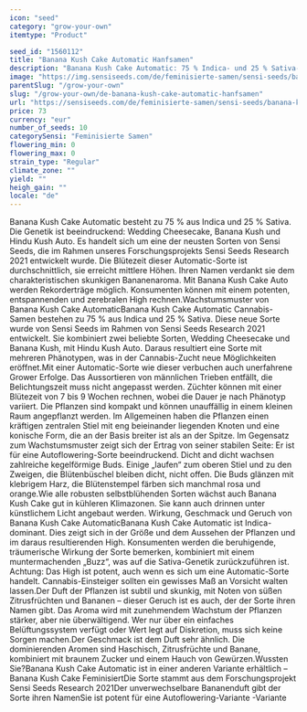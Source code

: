 ```yaml
---
icon: "seed"
category: "grow-your-own"
itemtype: "Product"

seed_id: "1560112"
title: "Banana Kush Cake Automatic Hanfsamen"
description: "Banana Kush Cake Automatic: 75 % Indica- und 25 % Sativa-Gene. Der Phänotyp kann variieren. Diese Cannabis-Sorte ist kompakt, ertragreich und potent."
image: "https://img.sensiseeds.com/de/feminisierte-samen/sensi-seeds/banana-kush-cake-automatic-image.png"
parentSlug: "/grow-your-own"
slug: "/grow-your-own/de-banana-kush-cake-automatic-hanfsamen"
url: "https://sensiseeds.com/de/feminisierte-samen/sensi-seeds/banana-kush-cake-automatic?a_aid=cannastore"
price: 73
currency: "eur"
number_of_seeds: 10
categorySensi: "Feminisierte Samen"
flowering_min: 0
flowering_max: 0
strain_type: "Regular"
climate_zone: ""
yield: ""
heigh_gain: ""
locale: "de"
---
```

Banana Kush Cake Automatic besteht zu 75 % aus Indica und 25 % Sativa. Die Genetik ist beeindruckend: Wedding Cheesecake, Banana Kush und Hindu Kush Auto. Es handelt sich um eine der neusten Sorten von Sensi Seeds, die im Rahmen unseres Forschungsprojekts Sensi Seeds Research 2021 entwickelt wurde. Die Blütezeit dieser Automatic-Sorte ist durchschnittlich, sie erreicht mittlere Höhen. Ihren Namen verdankt sie dem charakteristischen skunkigen Bananenaroma. Mit Banana Kush Cake Auto werden Rekorderträge möglich. Konsumenten können mit einem potenten, entspannenden und zerebralen High rechnen.Wachstumsmuster von Banana Kush Cake AutomaticBanana Kush Cake Automatic Cannabis-Samen bestehen zu 75 % aus Indica und 25 % Sativa. Diese neue Sorte wurde von Sensi Seeds im Rahmen von Sensi Seeds Research 2021 entwickelt. Sie kombiniert zwei beliebte Sorten, Wedding Cheesecake und Banana Kush, mit Hindu Kush Auto. Daraus resultiert eine Sorte mit mehreren Phänotypen, was in der Cannabis-Zucht neue Möglichkeiten eröffnet.Mit einer Automatic-Sorte wie dieser verbuchen auch unerfahrene Grower Erfolge. Das Aussortieren von männlichen Trieben entfällt, die Belichtungszeit muss nicht angepasst werden. Züchter können mit einer Blütezeit von 7 bis 9 Wochen rechnen, wobei die Dauer je nach Phänotyp variiert. Die Pflanzen sind kompakt und können unauffällig in einem kleinen Raum angepflanzt werden. Im Allgemeinen haben die Pflanzen einen kräftigen zentralen Stiel mit eng beieinander liegenden Knoten und eine konische Form, die an der Basis breiter ist als an der Spitze. Im Gegensatz zum Wachstumsmuster zeigt sich der Ertrag von seiner stabilen Seite: Er ist für eine Autoflowering-Sorte beeindruckend. Dicht and dicht wachsen zahlreiche kegelförmige Buds. Einige „laufen“ zum oberen Stiel und zu den Zweigen, die Blütenbüschel bleiben dicht, nicht offen. Die Buds glänzen mit klebrigem Harz, die Blütenstempel färben sich manchmal rosa und orange.Wie alle robusten selbstblühenden Sorten wächst auch Banana Kush Cake gut in kühleren Klimazonen. Sie kann auch drinnen unter künstlichem Licht angebaut werden. Wirkung, Geschmack und Geruch von Banana Kush Cake AutomaticBanana Kush Cake Automatic ist Indica-dominant. Dies zeigt sich in der Größe und dem Aussehen der Pflanzen und im daraus resultierenden High. Konsumenten werden die beruhigende, träumerische Wirkung der Sorte bemerken, kombiniert mit einem muntermachenden „Buzz“, was auf die Sativa-Genetik zurückzuführen ist. Achtung: Das High ist potent, auch wenn es sich um eine Automatic-Sorte handelt. Cannabis-Einsteiger sollten ein gewisses Maß an Vorsicht walten lassen.Der Duft der Pflanzen ist subtil und skunkig, mit Noten von süßen Zitrusfrüchten und Bananen – dieser Geruch ist es auch, der der Sorte ihren Namen gibt. Das Aroma wird mit zunehmendem Wachstum der Pflanzen stärker, aber nie überwältigend. Wer nur über ein einfaches Belüftungssystem verfügt oder Wert legt auf Diskretion, muss sich keine Sorgen machen.Der Geschmack ist dem Duft sehr ähnlich. Die dominierenden Aromen sind Haschisch, Zitrusfrüchte und Banane, kombiniert mit braunem Zucker und einem Hauch von Gewürzen.Wussten Sie?Banana Kush Cake Automatic ist in einer anderen Variante erhältlich – Banana Kush Cake FeminisiertDie Sorte stammt aus dem Forschungsprojekt Sensi Seeds Research 2021Der unverwechselbare Bananenduft gibt der Sorte ihren NamenSie ist potent für eine Autoflowering-Variante
-Variante
